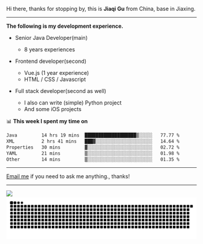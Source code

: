 Hi there, thanks for stopping by, this is **Jiaqi Gu** from China, base in Jiaxing.

---

**The following is my development experience.**

- Senior Java Developer(main)
  - 8 years experiences

- Frontend developer(second)
  - Vue.js (1 year experience)
  - HTML / CSS / Javascript
  
- Full stack developer(second as well)
  - I also can write (simple) Python project
  - And some iOS projects

📊 **This week I spent my time on**
<!--START_SECTION:waka-->

```text
Java         14 hrs 19 mins  ███████████████████▒░░░░░   77.77 %
XML          2 hrs 41 mins   ███▓░░░░░░░░░░░░░░░░░░░░░   14.64 %
Properties   30 mins         ▓░░░░░░░░░░░░░░░░░░░░░░░░   02.72 %
YAML         21 mins         ▒░░░░░░░░░░░░░░░░░░░░░░░░   01.98 %
Other        14 mins         ▒░░░░░░░░░░░░░░░░░░░░░░░░   01.35 %
```

<!--END_SECTION:waka-->

---

[Email me](mailto:htk2klwgr@mozmail.com?subject=Hiring_from_GitHub) if you need to ask me anything., thanks!

---

![]( https://visitor-badge.glitch.me/badge?page_id=githubgujiaqi)
![]( https://github.com/droid-Q/droid-Q/raw/output/github-contribution-grid-snake.svg#gh-dark-mode-only)
